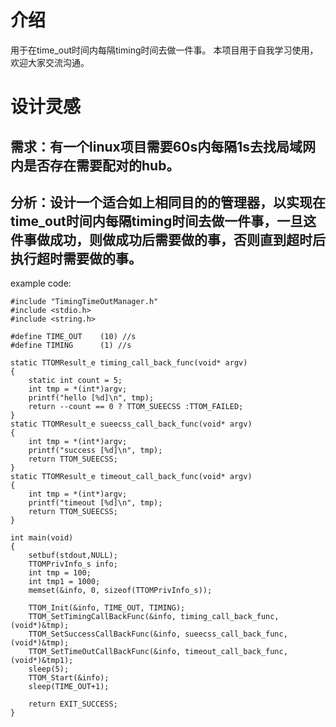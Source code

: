 # 介绍
用于在time_out时间内每隔timing时间去做一件事。
本项目用于自我学习使用，欢迎大家交流沟通。

# 设计灵感
## 需求：有一个linux项目需要60s内每隔1s去找局域网内是否存在需要配对的hub。
## 分析：设计一个适合如上相同目的的管理器，以实现在time_out时间内每隔timing时间去做一件事，一旦这件事做成功，则做成功后需要做的事，否则直到超时后执行超时需要做的事。

example code:
```
#include "TimingTimeOutManager.h"
#include <stdio.h>
#include <string.h>

#define TIME_OUT	(10) //s
#define TIMING		(1) //s

static TTOMResult_e timing_call_back_func(void* argv)
{
	static int count = 5;
	int tmp = *(int*)argv;
	printf("hello [%d]\n", tmp);
	return --count == 0 ? TTOM_SUEECSS :TTOM_FAILED;
}
static TTOMResult_e sueecss_call_back_func(void* argv)
{
	int tmp = *(int*)argv;
	printf("success [%d]\n", tmp);
	return TTOM_SUEECSS;
}
static TTOMResult_e timeout_call_back_func(void* argv)
{
	int tmp = *(int*)argv;
	printf("timeout [%d]\n", tmp);
	return TTOM_SUEECSS;
}

int main(void)
{
	setbuf(stdout,NULL);
	TTOMPrivInfo_s info;
	int tmp = 100;
	int tmp1 = 1000;
	memset(&info, 0, sizeof(TTOMPrivInfo_s));

	TTOM_Init(&info, TIME_OUT, TIMING);
	TTOM_SetTimingCallBackFunc(&info, timing_call_back_func,  (void*)&tmp);
	TTOM_SetSuccessCallBackFunc(&info, sueecss_call_back_func,  (void*)&tmp);
	TTOM_SetTimeOutCallBackFunc(&info, timeout_call_back_func,  (void*)&tmp1);
	sleep(5);
	TTOM_Start(&info);
	sleep(TIME_OUT+1);

	return EXIT_SUCCESS;
}
```

